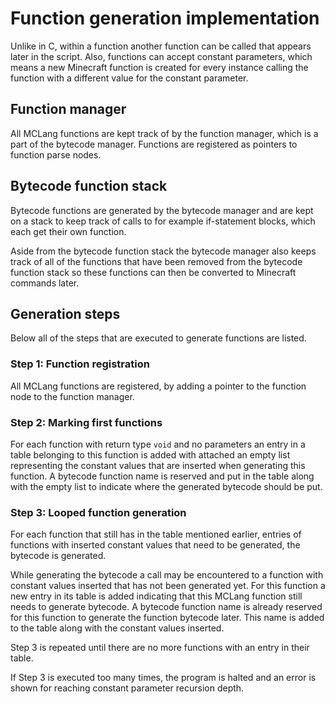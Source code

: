 
# Function generation implementation

Unlike in C, within a function another function can be called that appears later in the script. Also, functions can accept constant parameters, which means a new Minecraft function is created for every instance calling the function with a different value for the constant parameter.

## Function manager

All MCLang functions are kept track of by the function manager, which is a part of the bytecode manager. Functions are registered as pointers to function parse nodes.

## Bytecode function stack

Bytecode functions are generated by the bytecode manager and are kept on a stack to keep track of calls to for example if-statement blocks, which each get their own function.

Aside from the bytecode function stack the bytecode manager also keeps track of all of the functions that have been removed from the bytecode function stack so these functions can then be converted to Minecraft commands later.

## Generation steps

Below all of the steps that are executed to generate functions are listed.

### Step 1: Function registration

All MCLang functions are registered, by adding a pointer to the function node to the function manager.

### Step 2: Marking first functions

For each function with return type `void` and no parameters an entry in a table belonging to this function is added with attached an empty list representing the constant values that are inserted when generating this function. A bytecode function name is reserved and put in the table along with the empty list to indicate where the generated bytecode should be put.

### Step 3: Looped function generation

For each function that still has in the table mentioned earlier, entries of functions with inserted constant values that need to be generated, the bytecode is generated.

While generating the bytecode a call may be encountered to a function with constant values inserted that has not been generated yet. For this function a new entry in its table is added indicating that this MCLang function still needs to generate bytecode. A bytecode function name is already reserved for this function to generate the function bytecode later. This name is added to the table along with the constant values inserted.

Step 3 is repeated until there are no more functions with an entry in their table.

If Step 3 is executed too many times, the program is halted and an error is shown for reaching constant parameter recursion depth.